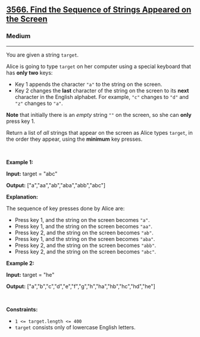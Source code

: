 <h2><a href="https://leetcode.com/problems/find-the-sequence-of-strings-appeared-on-the-screen/">3566. Find the Sequence of Strings Appeared on the Screen</a></h2><h3>Medium</h3><hr><p>You are given a string <code>target</code>.</p>

<p>Alice is going to type <code>target</code> on her computer using a special keyboard that has <strong>only two</strong> keys:</p>

<ul>
	<li>Key 1 appends the character <code>&quot;a&quot;</code> to the string on the screen.</li>
	<li>Key 2 changes the <strong>last</strong> character of the string on the screen to its <strong>next</strong> character in the English alphabet. For example, <code>&quot;c&quot;</code> changes to <code>&quot;d&quot;</code> and <code>&quot;z&quot;</code> changes to <code>&quot;a&quot;</code>.</li>
</ul>

<p><strong>Note</strong> that initially there is an <em>empty</em> string <code>&quot;&quot;</code> on the screen, so she can <strong>only</strong> press key 1.</p>

<p>Return a list of <em>all</em> strings that appear on the screen as Alice types <code>target</code>, in the order they appear, using the <strong>minimum</strong> key presses.</p>

<p>&nbsp;</p>
<p><strong class="example">Example 1:</strong></p>

<div class="example-block">
<p><strong>Input:</strong> <span class="example-io">target = &quot;abc&quot;</span></p>

<p><strong>Output:</strong> <span class="example-io">[&quot;a&quot;,&quot;aa&quot;,&quot;ab&quot;,&quot;aba&quot;,&quot;abb&quot;,&quot;abc&quot;]</span></p>

<p><strong>Explanation:</strong></p>

<p>The sequence of key presses done by Alice are:</p>

<ul>
	<li>Press key 1, and the string on the screen becomes <code>&quot;a&quot;</code>.</li>
	<li>Press key 1, and the string on the screen becomes <code>&quot;aa&quot;</code>.</li>
	<li>Press key 2, and the string on the screen becomes <code>&quot;ab&quot;</code>.</li>
	<li>Press key 1, and the string on the screen becomes <code>&quot;aba&quot;</code>.</li>
	<li>Press key 2, and the string on the screen becomes <code>&quot;abb&quot;</code>.</li>
	<li>Press key 2, and the string on the screen becomes <code>&quot;abc&quot;</code>.</li>
</ul>
</div>

<p><strong class="example">Example 2:</strong></p>

<div class="example-block">
<p><strong>Input:</strong> <span class="example-io">target = &quot;he&quot;</span></p>

<p><strong>Output:</strong> <span class="example-io">[&quot;a&quot;,&quot;b&quot;,&quot;c&quot;,&quot;d&quot;,&quot;e&quot;,&quot;f&quot;,&quot;g&quot;,&quot;h&quot;,&quot;ha&quot;,&quot;hb&quot;,&quot;hc&quot;,&quot;hd&quot;,&quot;he&quot;]</span></p>
</div>

<p>&nbsp;</p>
<p><strong>Constraints:</strong></p>

<ul>
	<li><code>1 &lt;= target.length &lt;= 400</code></li>
	<li><code>target</code> consists only of lowercase English letters.</li>
</ul>
